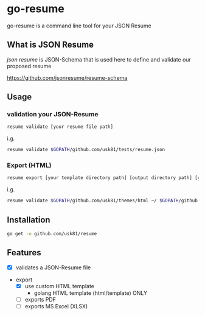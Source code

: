 # go-resume

go-resume is a command line tool for your JSON Resume

## What is JSON Resume

*json resume* is JSON-Schema that is used here to define and validate our proposed resume

https://github.com/jsonresume/resume-schema

## Usage

### validation your JSON-Resume

```bash
resume validate [your resume file path]
```

i.g.
```bash
resume validate $GOPATH/github.com/usk81/tests/resume.json
```

### Export (HTML)

```bash
resume export [your template directory path] [output directory path] [your resume file path]
```

i.g.
```bash
resume validate $GOPATH/github.com/usk81/themes/html ~/ $GOPATH/github.com/usk81/tests/resume.json 
```

## Installation

```bash
go get -u github.com/usk81/resume
```

## Features

- [x] validates a JSON-Resume file
- export
  - [x] use custom HTML template
     - golang HTML template (html/template) ONLY
  - [ ] exports PDF
  - [ ] exports MS Excel (XLSX)